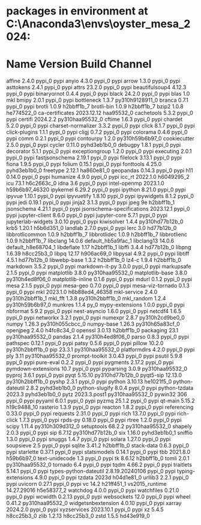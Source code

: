 # packages in environment at C:\Anaconda3\envs\oyster_mesa_2024:
#
# Name                    Version                   Build  Channel
affine                    2.4.0                    pypi_0    pypi
anyio                     4.3.0                    pypi_0    pypi
arrow                     1.3.0                    pypi_0    pypi
asttokens                 2.4.1                    pypi_0    pypi
attrs                     23.2.0                   pypi_0    pypi
beautifulsoup4            4.12.3                   pypi_0    pypi
binaryornot               0.4.4                    pypi_0    pypi
black                     24.2.0                   pypi_0    pypi
blas                      1.0                         mkl
bmipy                     2.0.1                    pypi_0    pypi
bottleneck                1.3.7           py310h9128911_0
branca                    0.7.1                    pypi_0    pypi
brotli                    1.0.9                h2bbff1b_7
brotli-bin                1.0.9                h2bbff1b_7
bzip2                     1.0.8                he774522_0
ca-certificates           2023.12.12           haa95532_0
cachetools                5.3.2                    pypi_0    pypi
certifi                   2024.2.2        py310haa95532_0
cftime                    1.6.3                    pypi_0    pypi
chardet                   5.2.0                    pypi_0    pypi
charset-normalizer        3.3.2                    pypi_0    pypi
click                     8.1.7                    pypi_0    pypi
click-plugins             1.1.1                    pypi_0    pypi
cligj                     0.7.2                    pypi_0    pypi
colorama                  0.4.6                    pypi_0    pypi
comm                      0.2.1                    pypi_0    pypi
contourpy                 1.2.0           py310h59b6b97_0
cookiecutter              2.5.0                    pypi_0    pypi
cycler                    0.11.0             pyhd3eb1b0_0
debugpy                   1.8.1                    pypi_0    pypi
decorator                 5.1.1                    pypi_0    pypi
exceptiongroup            1.2.0                    pypi_0    pypi
executing                 2.0.1                    pypi_0    pypi
fastjsonschema            2.19.1                   pypi_0    pypi
filelock                  3.13.1                   pypi_0    pypi
fiona                     1.9.5                    pypi_0    pypi
folium                    0.15.1                   pypi_0    pypi
fonttools                 4.25.0             pyhd3eb1b0_0
freetype                  2.12.1               ha860e81_0
geopandas                 0.14.3                   pypi_0    pypi
h11                       0.14.0                   pypi_0    pypi
humanize                  4.9.0                    pypi_0    pypi
icc_rt                    2022.1.0             h6049295_2
icu                       73.1                 h6c2663c_0
idna                      3.6                      pypi_0    pypi
intel-openmp              2023.1.0         h59b6b97_46320
ipykernel                 6.29.2                   pypi_0    pypi
ipython                   8.21.0                   pypi_0    pypi
ipyvue                    1.10.1                   pypi_0    pypi
ipyvuetify                1.8.10                   pypi_0    pypi
ipywidgets                8.1.2                    pypi_0    pypi
jedi                      0.19.1                   pypi_0    pypi
jinja2                    3.1.3                    pypi_0    pypi
jpeg                      9e                   h2bbff1b_1
jsonschema                4.21.1                   pypi_0    pypi
jsonschema-specifications 2023.12.1                pypi_0    pypi
jupyter-client            8.6.0                    pypi_0    pypi
jupyter-core              5.7.1                    pypi_0    pypi
jupyterlab-widgets        3.0.10                   pypi_0    pypi
kiwisolver                1.4.4           py310hd77b12b_0
krb5                      1.20.1               h5b6d351_0
landlab                   2.7.0                    pypi_0    pypi
lerc                      3.0                  hd77b12b_0
libbrotlicommon           1.0.9                h2bbff1b_7
libbrotlidec              1.0.9                h2bbff1b_7
libbrotlienc              1.0.9                h2bbff1b_7
libclang                  14.0.6          default_hb5a9fac_1
libclang13                14.0.6          default_h8e68704_1
libdeflate                1.17                 h2bbff1b_1
libffi                    3.4.4                hd77b12b_0
libpng                    1.6.39               h8cc25b3_0
libpq                     12.17                h906ac69_0
libpysal                  4.9.2                    pypi_0    pypi
libtiff                   4.5.1                hd77b12b_0
libwebp-base              1.3.2                h2bbff1b_0
lz4-c                     1.9.4                h2bbff1b_0
markdown                  3.5.2                    pypi_0    pypi
markdown-it-py            3.0.0                    pypi_0    pypi
markupsafe                2.1.5                    pypi_0    pypi
matplotlib                3.8.0           py310haa95532_0
matplotlib-base           3.8.0           py310h4ed8f06_0
matplotlib-inline         0.1.6                    pypi_0    pypi
mdurl                     0.1.2                    pypi_0    pypi
mesa                      2.1.5                    pypi_0    pypi
mesa-geo                  0.7.0                    pypi_0    pypi
mesa-viz-tornado          0.1.3                    pypi_0    pypi
mkl                       2023.1.0         h6b88ed4_46358
mkl-service               2.4.0           py310h2bbff1b_1
mkl_fft                   1.3.8           py310h2bbff1b_0
mkl_random                1.2.4           py310h59b6b97_0
munkres                   1.1.4                      py_0
mypy-extensions           1.0.0                    pypi_0    pypi
nbformat                  5.9.2                    pypi_0    pypi
nest-asyncio              1.6.0                    pypi_0    pypi
netcdf4                   1.6.5                    pypi_0    pypi
networkx                  3.2.1                    pypi_0    pypi
numexpr                   2.8.7           py310h2cd9be0_0
numpy                     1.26.3          py310h055cbcc_0
numpy-base                1.26.3          py310h65a83cf_0
openjpeg                  2.4.0                h4fc8c34_0
openssl                   3.0.13               h2bbff1b_0
packaging                 23.1            py310haa95532_0
pandas                    2.1.4           py310h4ed8f06_0
parso                     0.8.3                    pypi_0    pypi
pathspec                  0.12.1                   pypi_0    pypi
patsy                     0.5.6                    pypi_0    pypi
pillow                    10.2.0          py310h2bbff1b_0
pip                       23.3.1          py310haa95532_0
platformdirs              4.2.0                    pypi_0    pypi
ply                       3.11            py310haa95532_0
prompt-toolkit            3.0.43                   pypi_0    pypi
psutil                    5.9.8                    pypi_0    pypi
pure-eval                 0.2.2                    pypi_0    pypi
pygments                  2.17.2                   pypi_0    pypi
pymdown-extensions        10.7                     pypi_0    pypi
pyparsing                 3.0.9           py310haa95532_0
pyproj                    3.6.1                    pypi_0    pypi
pyqt                      5.15.10         py310hd77b12b_0
pyqt5-sip                 12.13.0         py310h2bbff1b_0
pyshp                     2.3.1                    pypi_0    pypi
python                    3.10.13              he1021f5_0
python-dateutil           2.8.2              pyhd3eb1b0_0
python-slugify            8.0.4                    pypi_0    pypi
python-tzdata             2023.3             pyhd3eb1b0_0
pytz                      2023.3.post1    py310haa95532_0
pywin32                   306                      pypi_0    pypi
pyyaml                    6.0.1                    pypi_0    pypi
pyzmq                     25.1.2                   pypi_0    pypi
qt-main                   5.15.2              h19c9488_10
rasterio                  1.3.9                    pypi_0    pypi
reacton                   1.8.2                    pypi_0    pypi
referencing               0.33.0                   pypi_0    pypi
requests                  2.31.0                   pypi_0    pypi
rich                      13.7.0                   pypi_0    pypi
rich-click                1.7.3                    pypi_0    pypi
rpds-py                   0.18.0                   pypi_0    pypi
rtree                     1.2.0                    pypi_0    pypi
scipy                     1.11.4          py310h309d312_0
setuptools                68.2.2          py310haa95532_0
shapely                   2.0.3                    pypi_0    pypi
sip                       6.7.12          py310hd77b12b_0
six                       1.16.0             pyhd3eb1b0_1
sniffio                   1.3.0                    pypi_0    pypi
snuggs                    1.4.7                    pypi_0    pypi
solara                    1.27.0                   pypi_0    pypi
soupsieve                 2.5                      pypi_0    pypi
sqlite                    3.41.2               h2bbff1b_0
stack-data                0.6.3                    pypi_0    pypi
starlette                 0.37.1                   pypi_0    pypi
statsmodels               0.14.1                   pypi_0    pypi
tbb                       2021.8.0             h59b6b97_0
text-unidecode            1.3                      pypi_0    pypi
tk                        8.6.12               h2bbff1b_0
tomli                     2.0.1           py310haa95532_0
tornado                   6.4                      pypi_0    pypi
tqdm                      4.66.2                   pypi_0    pypi
traitlets                 5.14.1                   pypi_0    pypi
types-python-dateutil     2.8.19.20240106          pypi_0    pypi
typing-extensions         4.9.0                    pypi_0    pypi
tzdata                    2023d                h04d1e81_0
urllib3                   2.2.1                    pypi_0    pypi
uvicorn                   0.27.1                   pypi_0    pypi
vc                        14.2                 h21ff451_1
vs2015_runtime            14.27.29016          h5e58377_2
watchdog                  4.0.0                    pypi_0    pypi
watchfiles                0.21.0                   pypi_0    pypi
wcwidth                   0.2.13                   pypi_0    pypi
websockets                12.0                     pypi_0    pypi
wheel                     0.41.2          py310haa95532_0
widgetsnbextension        4.0.10                   pypi_0    pypi
xarray                    2024.2.0                 pypi_0    pypi
xyzservices               2023.10.1                pypi_0    pypi
xz                        5.4.5                h8cc25b3_0
zlib                      1.2.13               h8cc25b3_0
zstd                      1.5.5                hd43e919_0

